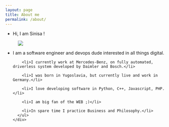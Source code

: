 ```yaml
---
layout: page
title: About me
permalink: /about/
---
```



<div class="wrapper">
  <div class="row">
    <div class="col-md-12">
      <ul class="about-me-list">
        <li>Hi, I am Sinisa !</li>
      </ul>
    </div>
  </div>
</div>



<div class="container-fluid">

  <figure class="bg-center">
    <img src="{{site.baseurl}}/assets/img/royalty-free-wellcome.jpg">
  </figure>

</div>

<div class="wrapper">
  <div class="row">
    <div class="col-md-12">
      <ul class="about-me-list">
        <li>I am a software engineer and devops dude interested in all things digital.</li>

        <li>I currently work at Mercedes-Benz, on fully automated, driverless system developed by Daimler and Bosch.</li>

        <li>I was born in Yugoslavia, but currently live and work in Germany.</li>

        <li>I love developing software in Python, C++, Javascript, PHP.</li>

        <li>I am big fan of the WEB ;)</li>

        <li>In spare time I practice Business and Philosophy.</li>
      </ul>
    </div>
  </div>
</div>
